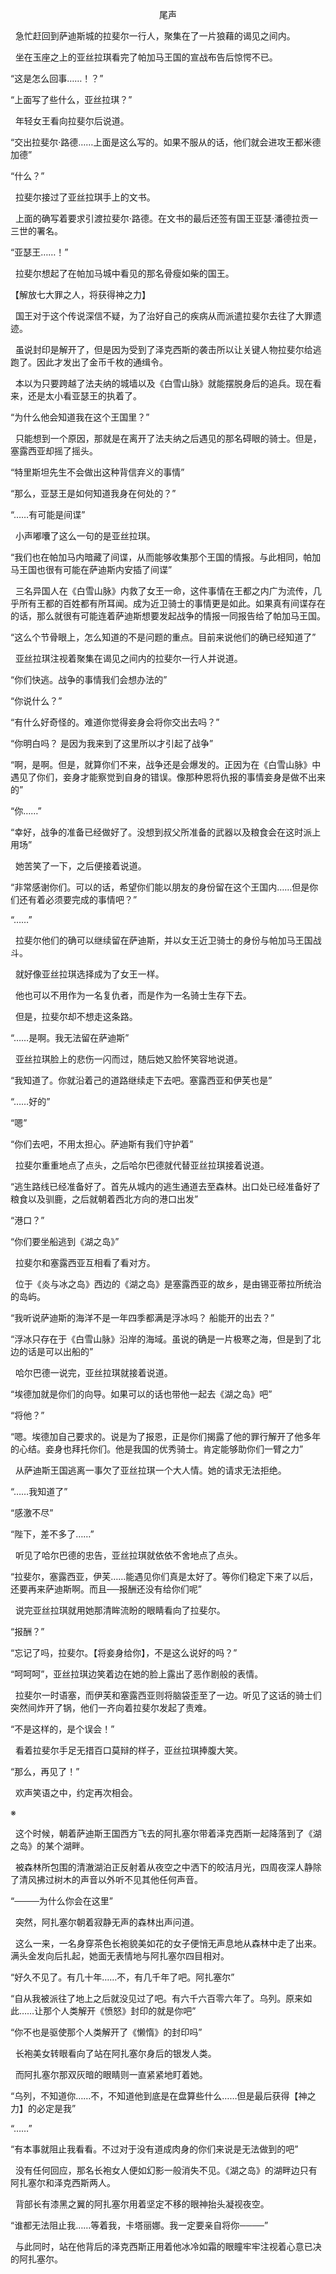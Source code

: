 <p align="center">尾声</p>

  急忙赶回到萨迪斯城的拉斐尔一行人，聚集在了一片狼藉的谒见之间内。

  坐在玉座之上的亚丝拉琪看完了帕加马王国的宣战布告后惊愕不已。

“这是怎么回事……！？”

“上面写了些什么，亚丝拉琪？”

  年轻女王看向拉斐尔后说道。

“交出拉斐尔·路德……上面是这么写的。如果不服从的话，他们就会进攻王都米德加德”

“什么？”

  拉斐尔接过了亚丝拉琪手上的文书。

  上面的确写着要求引渡拉斐尔·路德。在文书的最后还签有国王亚瑟·潘德拉贡一三世的署名。

“亚瑟王……！”

  拉斐尔想起了在帕加马城中看见的那名骨瘦如柴的国王。

【解放七大罪之人，将获得神之力】

  国王对于这个传说深信不疑，为了治好自己的疾病从而派遣拉斐尔去往了大罪遗迹。

  虽说封印是解开了，但是因为受到了泽克西斯的袭击所以让关键人物拉斐尔给逃跑了。因此才发出了金币千枚的通缉令。

  本以为只要跨越了法夫纳的城墙以及《白雪山脉》就能摆脱身后的追兵。现在看来，还是太小看亚瑟王的执着了。

“为什么他会知道我在这个王国里？”

  只能想到一个原因，那就是在离开了法夫纳之后遇见的那名碍眼的骑士。但是，塞露西亚却摇了摇头。

“特里斯坦先生不会做出这种背信弃义的事情”

“那么，亚瑟王是如何知道我身在何处的？”

“……有可能是间谍”

  小声嘟囔了这么一句的是亚丝拉琪。

“我们也在帕加马内暗藏了间谍，从而能够收集那个王国的情报。与此相同，帕加马王国也很有可能在萨迪斯内安插了间谍”

  三名异国人在《白雪山脉》内救了女王一命，这件事情在王都之内广为流传，几乎所有王都的百姓都有所耳闻。成为近卫骑士的事情更是如此。如果真有间谍存在的话，那么就很有可能连着萨迪斯想要发起战争的情报一同报告给了帕加马王国。

“这么个节骨眼上，怎么知道的不是问题的重点。目前来说他们的确已经知道了”

  亚丝拉琪注视着聚集在谒见之间内的拉斐尔一行人并说道。

“你们快逃。战争的事情我们会想办法的”

“你说什么？”

“有什么好奇怪的。难道你觉得妾身会将你交出去吗？”

“你明白吗？ 是因为我来到了这里所以才引起了战争”

“啊，是啊。但是，就算你们不来，战争还是会爆发的。正因为在《白雪山脉》中遇见了你们，妾身才能察觉到自身的错误。像那种恩将仇报的事情妾身是做不出来的”

“你……”

“幸好，战争的准备已经做好了。没想到叔父所准备的武器以及粮食会在这时派上用场”

  她苦笑了一下，之后便接着说道。

“非常感谢你们。可以的话，希望你们能以朋友的身份留在这个王国内……但是你们还有着必须要完成的事情吧？”

“……”

  拉斐尔他们的确可以继续留在萨迪斯，并以女王近卫骑士的身份与帕加马王国战斗。

  就好像亚丝拉琪选择成为了女王一样。

  他也可以不用作为一名复仇者，而是作为一名骑士生存下去。

  但是，拉斐尔却不想走这条路。

“……是啊。我无法留在萨迪斯”

  亚丝拉琪脸上的悲伤一闪而过，随后她又脸怀笑容地说道。

“我知道了。你就沿着己的道路继续走下去吧。塞露西亚和伊芙也是”

“……好的”

“嗯”

“你们去吧，不用太担心。萨迪斯有我们守护着”

  拉斐尔重重地点了点头，之后哈尔巴德就代替亚丝拉琪接着说道。

“逃生路线已经准备好了。首先从城内的逃生通道去至森林。出口处已经准备好了粮食以及驯鹿，之后就朝着西北方向的港口出发”

“港口？”

“你们要坐船逃到《湖之岛》”

  拉斐尔和塞露西亚互相看了看对方。

  位于《炎与冰之岛》西边的《湖之岛》是塞露西亚的故乡，是由锡亚蒂拉所统治的岛屿。

“我听说萨迪斯的海洋不是一年四季都满是浮冰吗？ 船能开的出去？”

“浮冰只存在于《白雪山脉》沿岸的海域。虽说的确是一片极寒之海，但是到了北边的话是可以出船的”

  哈尔巴德一说完，亚丝拉琪就接着说道。

“埃德加就是你们的向导。如果可以的话也带他一起去《湖之岛》吧”

“将他？”

“嗯。埃德加自己要求的。说是为了报恩，正是你们揭露了他的罪行解开了他多年的心结。妾身也拜托你们。他是我国的优秀骑士。肯定能够助你们一臂之力”

  从萨迪斯王国逃离一事欠了亚丝拉琪一个大人情。她的请求无法拒绝。

“……我知道了”

“感激不尽”

“陛下，差不多了……”

  听见了哈尔巴德的忠告，亚丝拉琪就依依不舍地点了点头。

“拉斐尔，塞露西亚，伊芙……能遇见你们真是太好了。等你们稳定下来了以后，还要再来萨迪斯啊。而且──报酬还没有给你们呢”

  说完亚丝拉琪就用她那清眸流盼的眼睛看向了拉斐尔。

“报酬？”

“忘记了吗，拉斐尔。【将妾身给你】，不是这么说好的吗？”

“呵呵呵”，亚丝拉琪边笑着边在她的脸上露出了恶作剧般的表情。

  拉斐尔一时语塞，而伊芙和塞露西亚则将脑袋歪至了一边。听见了这话的骑士们突然间炸开了锅，他们一齐向着拉斐尔发起了责难。

“不是这样的，是个误会！”

  看着拉斐尔手足无措百口莫辩的样子，亚丝拉琪捧腹大笑。

“那么，再见了！”

  欢声笑语之中，约定再次相会。

※

  这个时候，朝着萨迪斯王国西方飞去的阿扎塞尔带着泽克西斯一起降落到了《湖之岛》的某个湖畔。

  被森林所包围的清澈湖泊正反射着从夜空之中洒下的皎洁月光，四周夜深人静除了清风拂过树木的声音以外听不见其他任何声音。

“────为什么你会在这里”

  突然，阿扎塞尔朝着寂静无声的森林出声问道。

  这么一来，一名身穿茶色长袍貌美如花的女子便悄无声息地从森林中走了出来。满头金发向后扎起，她面无表情地与阿扎塞尔四目相对。

“好久不见了。有几十年……不，有几千年了吧。阿扎塞尔”

“自从我被派往了地上之后就没见过了吧。有六千六百零六年了。乌列。原来如此……让那个人类解开《愤怒》封印的就是你吧”

“你不也是驱使那个人类解开了《懒惰》的封印吗”

  长袍美女转眼看向了站在阿扎塞尔身后的银发人类。

  而阿扎塞尔那双灰暗的眼睛则一直紧紧地盯着她。

“乌列，不知道你……不，不知道他到底是在盘算些什么……但是最后获得【神之力】的必定是我”

“……”

“有本事就阻止我看看。不过对于没有道成肉身的你们来说是无法做到的吧”

  没有任何回应，那名长袍女人便如幻影一般消失不见。《湖之岛》的湖畔边只有阿扎塞尔和泽克西斯两人。

  背部长有漆黑之翼的阿扎塞尔用着坚定不移的眼神抬头凝视夜空。

“谁都无法阻止我……等着我，卡塔丽娜。我一定要亲自将你────”

  与此同时，站在他背后的泽克西斯正用着他冰冷如霜的眼瞳牢牢注视着心意已决的阿扎塞尔。

 

